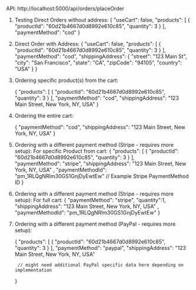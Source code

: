 API: http://localhost:5000/api/orders/placeOrder

1. Testing Direct Orders without address:
    {
    "useCart": false,
    "products": [
        {
        "productId": "60d21b4667d0d8992e610c85",
        "quantity": 3
        }
    ],
    "paymentMethod": "cod"
    }

2. Direct Order with Address:
    {
    "useCart": false,
    "products": [
        {
        "productId": "60d21b4667d0d8992e610c85",
        "quantity": 3
        }
    ],
    "paymentMethod": "cod",
    "shippingAddress": {
        "street": "123 Main St",
        "city": "San Francisco",
        "state": "CA",
        "zipCode": "94105",
        "country": "USA"
    }
    }

3. Ordering specific product(s) from the cart:

    {
        "products": [
        {
        "productId": "60d21b4667d0d8992e610c85",
        "quantity": 3
        }
    ],
        "paymentMethod": "cod",
        "shippingAddress": "123 Main Street, New York, NY, USA" 
    }


4. Ordering the entire cart:

    {
        "paymentMethod": "cod",
        "shippingAddress": "123 Main Street, New York, NY, USA"
    }

5. Ordering with a different payment method (Stripe - requires more setup): For specific Product from cart:
    {
    "products": [
        {
        "productId": "60d21b4667d0d8992e610c85",
        "quantity": 3
        }
    ],    
    "paymentMethod": "stripe",
    "shippingAddress": "123 Main Street, New York, NY, USA" ,
    "paymentMethodId": "pm_1RLQgNRIm30GS1GnjDyEwtEw" // Example Stripe PaymentMethod ID
    }

1. Ordering with a different payment method (Stripe - requires more setup): For full cart:
    {
        "paymentMethod": "stripe",
        "quantity":1,
        "shippingAddress": "123 Main Street, New York, NY, USA" ,
        "paymentMethodId": "pm_1RLQgNRIm30GS1GnjDyEwtEw"
    }

1. Ordering with a different payment method (PayPal - requires more setup):

    {
    "products": [
        {
        "productId": "60d21b4667d0d8992e610c85",
        "quantity": 3
        }
    ],
        "paymentMethod": "paypal",
        "shippingAddress": "123 Main Street, New York, NY, USA" 

        // might need additional PayPal specific data here depending on implementation
    }